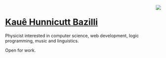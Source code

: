 <img align="right" src="https://github-readme-stats.vercel.app/api/top-langs/?username=bakaq&langs_count=12&layout=compact&theme=dracula&exclude_repo=home-manager-config">

# [Kauê Hunnicutt Bazilli](https://bakaq.net)

Physicist interested in computer science, web development, logic programming, music and linguistics.

Open for work.
